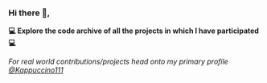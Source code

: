 ### Hi there 👋, 

**💻 Explore the code archive of all the projects in which I have participated 💻**

*For real world contributions/projects head onto my primary profile [@Kappuccino111](https://www.github.com/Kappuccino111)*

<!--
**CodingWarrior33/CodingWarrior33** is a ✨ _special_ ✨ repository because its `README.md` (this file) appears on your GitHub profile.

Here are some ideas to get you started:

- 🔭 I’m currently working on ...
- 🌱 I’m currently learning ...
- 👯 I’m looking to collaborate on ...
- 🤔 I’m looking for help with ...
- 💬 Ask me about ...
- 📫 How to reach me: ...
- 😄 Pronouns: ...
- ⚡ Fun fact: ...
-->
